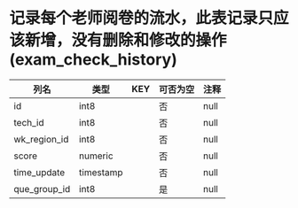 # 记录每个老师阅卷的流水，此表记录只应该新增，没有删除和修改的操作(exam_check_history)
| 列名   | 类型   | KEY  | 可否为空 | 注释   |
| ---- | ---- | ---- | ---- | ---- |
|id|int8||否|null|
|tech_id|int8||否|null|
|wk_region_id|int8||否|null|
|score|numeric||否|null|
|time_update|timestamp||否|null|
|que_group_id|int8||是|null|
